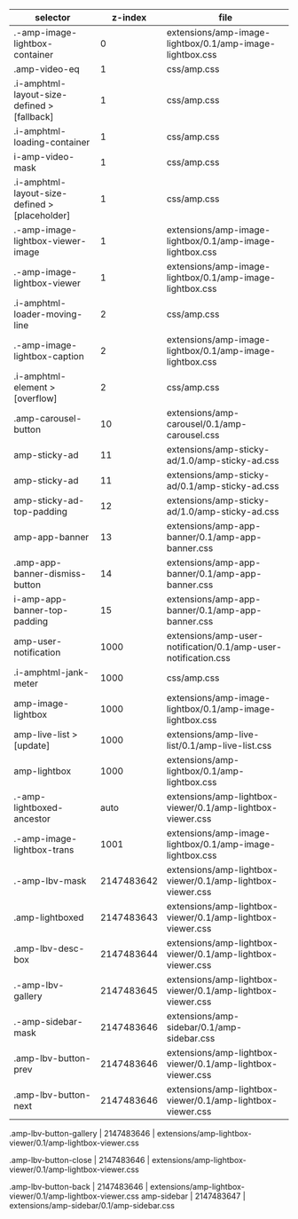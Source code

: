 selector                                         |   z-index      |   file
---                                              |   ---          |   ---
.-amp-image-lightbox-container                   |   0            |   extensions/amp-image-lightbox/0.1/amp-image-lightbox.css
.amp-video-eq                                    |   1            |   css/amp.css
.i-amphtml-layout-size-defined > [fallback]      |   1            |   css/amp.css
.i-amphtml-loading-container                     |   1            |   css/amp.css
i-amp-video-mask                                 |   1            |   css/amp.css
.i-amphtml-layout-size-defined > [placeholder]   |   1            |   css/amp.css
.-amp-image-lightbox-viewer-image                |   1            |   extensions/amp-image-lightbox/0.1/amp-image-lightbox.css
.-amp-image-lightbox-viewer                      |   1            |   extensions/amp-image-lightbox/0.1/amp-image-lightbox.css
.i-amphtml-loader-moving-line                    |   2            |   css/amp.css
.-amp-image-lightbox-caption                     |   2            |   extensions/amp-image-lightbox/0.1/amp-image-lightbox.css
.i-amphtml-element > [overflow]                  |   2            |   css/amp.css
.amp-carousel-button                             |   10           |   extensions/amp-carousel/0.1/amp-carousel.css
amp-sticky-ad                                    |   11           |   extensions/amp-sticky-ad/1.0/amp-sticky-ad.css
amp-sticky-ad                                    |   11           |   extensions/amp-sticky-ad/0.1/amp-sticky-ad.css
amp-sticky-ad-top-padding                        |   12           |   extensions/amp-sticky-ad/1.0/amp-sticky-ad.css
amp-app-banner                                   |   13           |   extensions/amp-app-banner/0.1/amp-app-banner.css
.amp-app-banner-dismiss-button                   |   14           |   extensions/amp-app-banner/0.1/amp-app-banner.css
i-amp-app-banner-top-padding                     |   15           |   extensions/amp-app-banner/0.1/amp-app-banner.css
amp-user-notification                            |   1000         |   extensions/amp-user-notification/0.1/amp-user-notification.css
.i-amphtml-jank-meter                            |   1000         |   css/amp.css
amp-image-lightbox                               |   1000         |   extensions/amp-image-lightbox/0.1/amp-image-lightbox.css
amp-live-list > [update]                         |   1000         |   extensions/amp-live-list/0.1/amp-live-list.css
amp-lightbox                                     |   1000         |   extensions/amp-lightbox/0.1/amp-lightbox.css
.-amp-lightboxed-ancestor                        |   auto         |   extensions/amp-lightbox-viewer/0.1/amp-lightbox-viewer.css
.-amp-image-lightbox-trans                       |   1001         |   extensions/amp-image-lightbox/0.1/amp-image-lightbox.css
.-amp-lbv-mask                                   |   2147483642   |   extensions/amp-lightbox-viewer/0.1/amp-lightbox-viewer.css
.amp-lightboxed                                  |   2147483643   |   extensions/amp-lightbox-viewer/0.1/amp-lightbox-viewer.css
.amp-lbv-desc-box                                |   2147483644   |   extensions/amp-lightbox-viewer/0.1/amp-lightbox-viewer.css
.-amp-lbv-gallery                                |   2147483645   |   extensions/amp-lightbox-viewer/0.1/amp-lightbox-viewer.css
.-amp-sidebar-mask                               |   2147483646   |   extensions/amp-sidebar/0.1/amp-sidebar.css
.amp-lbv-button-prev                             |   2147483646   |   extensions/amp-lightbox-viewer/0.1/amp-lightbox-viewer.css
.amp-lbv-button-next                             |   2147483646   |   extensions/amp-lightbox-viewer/0.1/amp-lightbox-viewer.css

.amp-lbv-button-gallery                         |   2147483646   |   extensions/amp-lightbox-viewer/0.1/amp-lightbox-viewer.css

.amp-lbv-button-close                           |   2147483646   |   extensions/amp-lightbox-viewer/0.1/amp-lightbox-viewer.css

.amp-lbv-button-back                            |   2147483646   |   extensions/amp-lightbox-viewer/0.1/amp-lightbox-viewer.css
amp-sidebar                                      |   2147483647   |   extensions/amp-sidebar/0.1/amp-sidebar.css